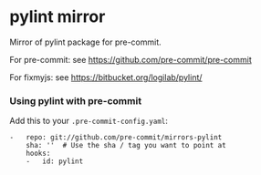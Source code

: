 pylint mirror
=============

Mirror of pylint package for pre-commit.

For pre-commit: see https://github.com/pre-commit/pre-commit

For fixmyjs: see https://bitbucket.org/logilab/pylint/


### Using pylint with pre-commit

Add this to your `.pre-commit-config.yaml`:

    -   repo: git://github.com/pre-commit/mirrors-pylint
        sha: ''  # Use the sha / tag you want to point at
        hooks:
        -   id: pylint
